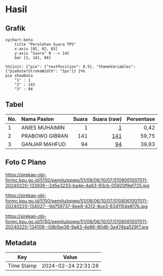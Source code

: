 # Hasil

## Grafik

```mermaid
xychart-beta
    title "Perolehan Suara TPS"
    x-axis [01, 02, 03]
    y-axis "Suara" 0 --> 141
    bar [1, 141, 94]
```

```mermaid
%%{init: {"pie": {"textPosition": 0.5}, "themeVariables": {"pieOuterStrokeWidth": "5px"}} }%%
pie showData
    "1" : 1
    "2" : 141
    "3" : 94
```

## Tabel

| No. | Nama Paslon    | Suara | Suara (raw) | Persentase |
|:--- |:-------------- | -----:| -----------:| ----------:|
| 1   | ANIES MUHAIMIN | 1     | [1][p-1]    | 0,42       |
| 2   | PRABOWO GIBRAN | 141   | [141][p-2]  | 59,75      |
| 3   | GANJAR MAHFUD  | 94    | [94][p-3]   | 39,83      |


[p-1]: https://github.com/gigit-pemilu/pemilu-2024-51-bali/blob/main/pilpres/hitung-suara/sub/51-bali/sub/08-buleleng/sub/06-buleleng/sub/1007-banjar-tegal/sub/011-tps/sub/paslon-1.txt
[p-2]: https://github.com/gigit-pemilu/pemilu-2024-51-bali/blob/main/pilpres/hitung-suara/sub/51-bali/sub/08-buleleng/sub/06-buleleng/sub/1007-banjar-tegal/sub/011-tps/sub/paslon-2.txt
[p-3]: https://github.com/gigit-pemilu/pemilu-2024-51-bali/blob/main/pilpres/hitung-suara/sub/51-bali/sub/08-buleleng/sub/06-buleleng/sub/1007-banjar-tegal/sub/011-tps/sub/paslon-3.txt

## Foto C Plano

https://sirekap-obj-formc.kpu.go.id/5150/pemilu/ppwp/51/08/06/10/07/5108061007011-20240220-133936--2d5e3233-ba4e-4a63-93cb-05920f9ef725.jpg

https://sirekap-obj-formc.kpu.go.id/5150/pemilu/ppwp/51/08/06/10/07/5108061007011-20240220-134027--9d759737-6ee8-4312-8ce3-6341154e817b.jpg

https://sirekap-obj-formc.kpu.go.id/5150/pemilu/ppwp/51/08/06/10/07/5108061007011-20240220-134109--09b1be38-9a83-4e86-80d6-3a474ba529f7.jpg


## Metadata

| Key        | Value               |
| ---------- | ------------------- |
| Time Stamp | 2024-02-24 22:31:28 |



